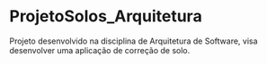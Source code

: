 # ProjetoSolos_Arquitetura
Projeto desenvolvido na disciplina de Arquitetura de Software, visa desenvolver uma aplicação de correção de solo.
